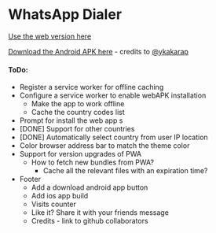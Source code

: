 # WhatsApp Dialer


[Use the web version here](http://sgsvnk.github.io/whatsapp-dialer)

[Download the Android APK here](https://github.com/sgsvnk/whatsapp-dialer/raw/master/whatsappany/APK/whatsappany_v0.1.apk) - credits to [@ykakarap](https://github.com/ykakarap)

#### ToDo:
- Register a service worker for offline caching
- Configure a service worker to enable webAPK installation
  - Make the app to work offline 
  - Cache the country codes list
- Prompt for install the web app s
- [DONE] Support for other countries
- [DONE] Automatically select country from user IP location
- Color browser address bar to match the theme color 
- Support for version upgrades of PWA
  - How to fetch new bundles from PWA? 
    - Cache all the relevant files with an expiration time? 
- Footer
  - Add a download android app button 
  - Add ios app build 
  - Visits counter
  - Like it? Share it with your friends message
  - Credits - link to github collaborators
